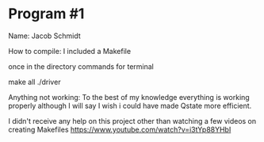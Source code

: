 # Program #1

Name: Jacob Schmidt

How to compile:
  I included a Makefile
  
  once in the directory commands for terminal 
  
  make all
  ./driver
  
  
  

Anything not working:
  To the best of my knowledge everything is working properly
  although I will say I wish i could have made Qstate more efficient.
  
  I didn't receive any help on this project other than watching a few videos on 
  creating Makefiles 
https://www.youtube.com/watch?v=i3tYp88YHbI

